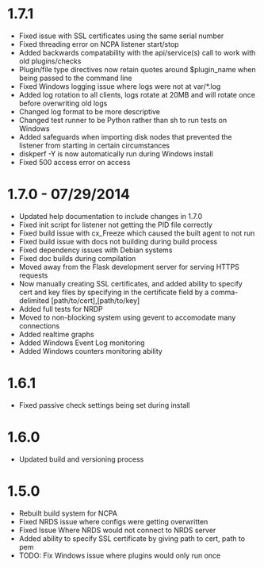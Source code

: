 1.7.1
==================
- Fixed issue with SSL certificates using the same serial number
- Fixed threading error on NCPA listener start/stop
- Added backwards compatability with the api/service(s) call to work with old plugins/checks
- Plugin/file type directives now retain quotes around $plugin_name when being passed to the command line
- Fixed Windows logging issue where logs were not at var/*.log
- Added log rotation to all clients, logs rotate at 20MB and will rotate once before overwriting old logs
- Changed log format to be more descriptive
- Changed test runner to be Python rather than sh to run tests on Windows
- Added safeguards when importing disk nodes that prevented the listener from starting in certain circumstances
- diskperf -Y is now automatically run during Windows install
- Fixed 500 access error on access

1.7.0 - 07/29/2014
==================
- Updated help documentation to include changes in 1.7.0
- Fixed init script for listener not getting the PID file correctly
- Fixed build issue with cx_Freeze which caused the built agent to not run
- Fixed build issue with docs not building during build process
- Fixed dependency issues with Debian systems
- Fixed doc builds during compilation
- Moved away from the Flask development server for serving HTTPS requests
- Now manually creating SSL certificates, and added ability to specify
  cert and key files by specifying in the certificate field by
  a comma-delimited [path/to/cert],[path/to/key]
- Added full tests for NRDP
- Moved to non-blocking system using gevent to accomodate many connections
- Added realtime graphs
- Added Windows Event Log monitoring
- Added Windows counters monitoring ability

1.6.1
==================
- Fixed passive check settings being set during install

1.6.0
==================
- Updated build and versioning process

1.5.0
==================
- Rebuilt build system for NCPA
- Fixed NRDS issue where configs were getting overwritten
- Fixed Issue Where NRDS would not connect to NRDS server
- Added ability to specify SSL certificate by giving path to cert, path to pem
- TODO: Fix Windows issue where plugins would only run once
